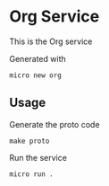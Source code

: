 # Org Service

This is the Org service

Generated with

```
micro new org
```

## Usage

Generate the proto code

```
make proto
```

Run the service

```
micro run .
```